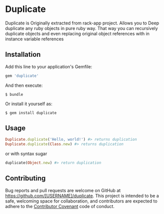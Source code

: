 # Duplicate

Duplicate is Originally extracted from rack-app project. 
Allows you to Deep duplicate any ruby objects in pure ruby way. 
That way you can recursively duplicate objects and even replacing original object references with in instance variable references

## Installation

Add this line to your application's Gemfile:

```ruby
gem 'duplicate'
```

And then execute:

    $ bundle

Or install it yourself as:

    $ gem install duplicate

## Usage

```ruby
Duplicate.duplicate('Hello, world!') #> returns duplication
Duplicate.duplicate(Class.new) #> returns duplication
```

or with syntax sugar

```ruby
duplicate(Object.new) #> return duplication
```

## Contributing

Bug reports and pull requests are welcome on GitHub at https://github.com/[USERNAME]/duplicate. 
This project is intended to be a safe, welcoming space for collaboration, 
and contributors are expected to adhere to the [Contributor Covenant](http://contributor-covenant.org) code of conduct.

